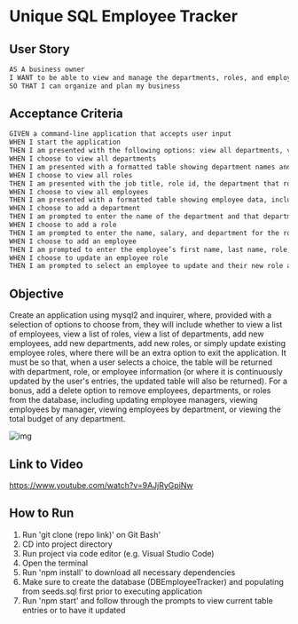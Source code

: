 # Unique SQL Employee Tracker

## User Story

```md
AS A business owner
I WANT to be able to view and manage the departments, roles, and employees in my company
SO THAT I can organize and plan my business
```

## Acceptance Criteria

```md
GIVEN a command-line application that accepts user input
WHEN I start the application
THEN I am presented with the following options: view all departments, view all roles, view all employees, add a department, add a role, add an employee, and update an employee role
WHEN I choose to view all departments
THEN I am presented with a formatted table showing department names and department ids
WHEN I choose to view all roles
THEN I am presented with the job title, role id, the department that role belongs to, and the salary for that role
WHEN I choose to view all employees
THEN I am presented with a formatted table showing employee data, including employee ids, first names, last names, job titles, departments, salaries, and managers that the employees report to
WHEN I choose to add a department
THEN I am prompted to enter the name of the department and that department is added to the database
WHEN I choose to add a role
THEN I am prompted to enter the name, salary, and department for the role and that role is added to the database
WHEN I choose to add an employee
THEN I am prompted to enter the employee’s first name, last name, role, and manager, and that employee is added to the database
WHEN I choose to update an employee role
THEN I am prompted to select an employee to update and their new role and this information is updated in the database 
```

## Objective

Create an application using mysql2 and inquirer, where, provided with a selection of options to choose from, they will include whether to view a list of employees, view a list of roles, view a list of departments, add new employees, add new departments, add new roles, or simply update existing employee roles, where there will be an extra option to exit the application. It must be so that, when a user selects a choice, the table will be returned with department, role, or employee information (or where it is continuously updated by the user's entries, the updated table will also be returned). For a bonus, add a delete option to remove employees, departments, or roles from the database, including updating employee managers, viewing employees by manager, viewing employees by department, or viewing the total budget of any department.

![img](./Assets/unique-sql-employee-tracker.png)

## Link to Video
https://www.youtube.com/watch?v=9AJjRyGpiNw

## How to Run

1. Run 'git clone (repo link)' on Git Bash'
2. CD into project directory
3. Run project via code editor (e.g. Visual Studio Code)
4. Open the terminal
5. Run 'npm install' to download all necessary dependencies
6. Make sure to create the database (DBEmployeeTracker) and populating from seeds.sql first prior to executing application
6. Run 'npm start' and follow through the prompts to view current table entries or to have it updated